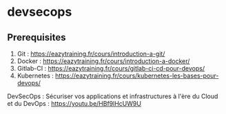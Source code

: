 ﻿# devsecops

## Prerequisites

 1. Git : https://eazytraining.fr/cours/introduction-a-git/
 2. Docker : https://eazytraining.fr/cours/introduction-a-docker/
 3. Gitlab-CI : https://eazytraining.fr/cours/gitlab-ci-cd-pour-devops/
 4. Kubernetes : https://eazytraining.fr/cours/kubernetes-les-bases-pour-devops/

DevSecOps : Sécuriser vos applications et infrastructures à l'ère du Cloud et du DevOps : https://youtu.be/HBf9lHcUW9U
